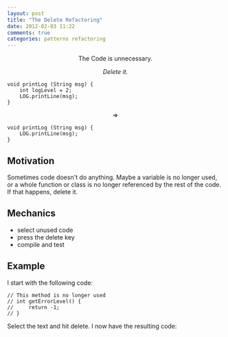 ```yaml
---
layout: post
title: "The Delete Refactoring"
date: 2012-02-03 11:22
comments: true
categories: patterns refactoring
---
```


<p style="text-align: center;">The Code is unnecessary.</p>
<p style="text-align: center;"><em>Delete it.</em></p>

    void printLog (String msg) {                   
        int logLevel = 2;                   
        LOG.printLine(msg);          
    }        
    
<p style="text-align: center;">=></p>
    
    void printLog (String msg) {                   
        LOG.printLine(msg);          
    }    

## Motivation    

Sometimes code doesn't do anything.  Maybe a variable is no longer used, or a
whole function or class is no longer referenced by the rest of the code.  If
that happens, delete it.    

## Mechanics    

* select unused code  
* press the delete key  
* compile and test    

## Example    

I start with the following code:            

    // This method is no longer used          
    // int getErrorLevel() {          
    //     return -1;          
    // }    
    
Select the text and hit delete.  I now have the resulting code:

<p>&nbsp;</p>
